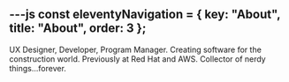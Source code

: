 ---js
const eleventyNavigation = {
	key: "About",
	title: "About",
	order: 3
};
---

UX Designer, Developer, Program Manager. Creating software for the construction world. Previously at Red Hat and AWS. Collector of nerdy things...forever.
